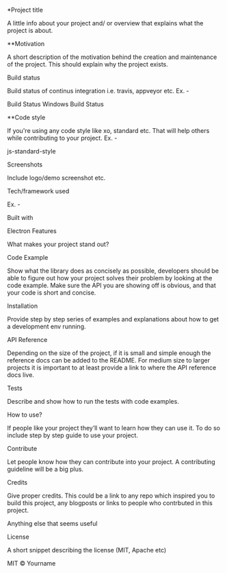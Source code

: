 *Project title

A little info about your project and/ or overview that explains what the project is about.

**Motivation

A short description of the motivation behind the creation and maintenance of the project. This should explain why the project exists.

Build status

Build status of continus integration i.e. travis, appveyor etc. Ex. -

Build Status Windows Build Status

**Code style

If you're using any code style like xo, standard etc. That will help others while contributing to your project. Ex. -

js-standard-style

Screenshots

Include logo/demo screenshot etc.

Tech/framework used

Ex. -

Built with

Electron
Features

What makes your project stand out?

Code Example

Show what the library does as concisely as possible, developers should be able to figure out how your project solves their problem by looking at the code example. Make sure the API you are showing off is obvious, and that your code is short and concise.

Installation

Provide step by step series of examples and explanations about how to get a development env running.

API Reference

Depending on the size of the project, if it is small and simple enough the reference docs can be added to the README. For medium size to larger projects it is important to at least provide a link to where the API reference docs live.

Tests

Describe and show how to run the tests with code examples.

How to use?

If people like your project they’ll want to learn how they can use it. To do so include step by step guide to use your project.

Contribute

Let people know how they can contribute into your project. A contributing guideline will be a big plus.

Credits

Give proper credits. This could be a link to any repo which inspired you to build this project, any blogposts or links to people who contrbuted in this project.

Anything else that seems useful

License

A short snippet describing the license (MIT, Apache etc)

MIT © Yourname